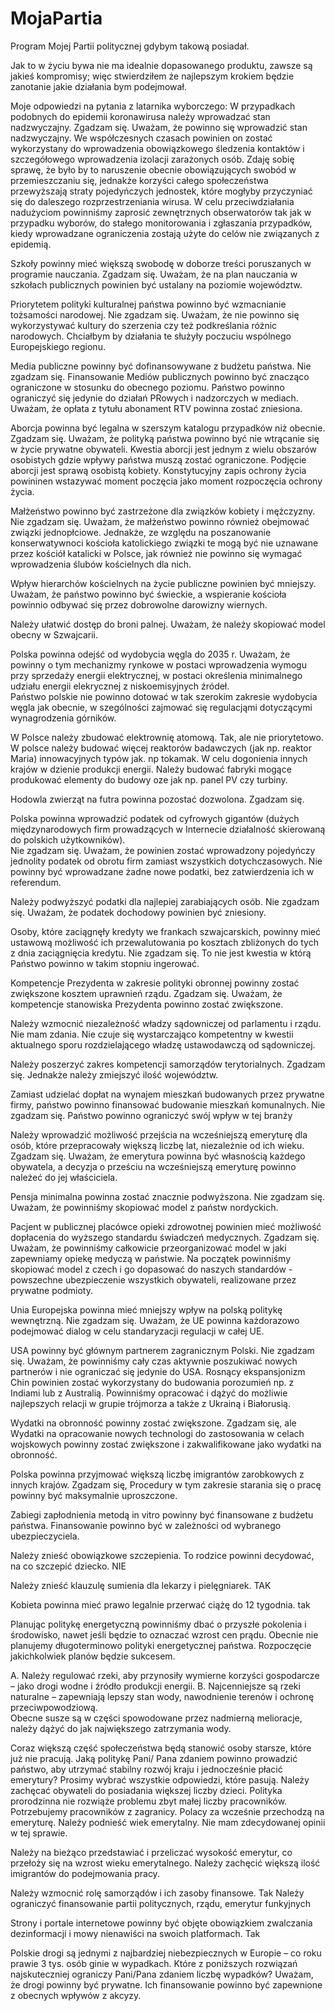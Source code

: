 # MojaPartia
Program Mojej Partii politycznej gdybym takową posiadał. 

Jak to w życiu bywa nie ma idealnie dopasowanego produktu, zawsze są jakieś kompromisy; więc stwierdziłem że najlepszym krokiem będzie zanotanie jakie działania bym podejmował.


Moje odpowiedzi na pytania z latarnika wyborczego:
W przypadkach podobnych do epidemii koronawirusa należy wprowadzać stan nadzwyczajny.
  Zgadzam się.
  Uważam, że powinno się wprowadzić stan nadzwyczajny. We współczesnych czasach powinien on zostać wykorzystany do wprowadzenia obowiązkowego śledzenia kontaktów i szczegółowego wprowadzenia izolacji zarażonych osób. Zdaję sobię sprawę, że było by to naruszenie obecnie obowiązujących swobód w przemieszczaniu się, jednakże korzyści całego społeczeństwa przewyższają straty pojedyńczych jednostek, które mogłyby przyczyniać się do daleszego rozprzestrzeniania wirusa.
    W celu przeciwdziałania nadużyciom powinniśmy zaprosić zewnętrznych obserwatorów tak jak w przypadku wyborów, do stałego monitorowania i zgłaszania przypadków, kiedy wprowadzane ograniczenia zostają użyte do celów nie związanych z epidemią.
    
Szkoły powinny mieć większą swobodę w doborze treści poruszanych w programie nauczania.
  Zgadzam się.
  Uważam, że na plan nauczania w szkołach publicznych powinien być ustalany na poziomie województw.
  
Priorytetem polityki kulturalnej państwa powinno być wzmacnianie tożsamości narodowej.
  Nie zgadzam się.
  Uważam, że nie powinno się wykorzystywać kultury do szerzenia czy też podkreślania różnic narodowych. Chciałbym by działania te służyły poczuciu wspólnego Europejskiego regionu.
  
Media publiczne powinny być dofinansowywane z budżetu państwa.
  Nie zgadzam się.
  Finansowanie Mediów publicznych powinno być znacząco ograniczone w stosunku do obecnego poziomu. Państwo powinno ograniczyć się jedynie do działań PRowych i nadzorczych w mediach. 
  Uważam, że opłata z tytułu abonament RTV powinna zostać zniesiona.
  
Aborcja powinna być legalna w szerszym katalogu przypadków niż obecnie.
  Zgadzam się.
  Uważam, że polityką państwa powinno być nie wtrącanie się w życie prywatne obywateli. Kwestia aborcji jest jednym z wielu obszarów osobistych gdzie wpływy państwa muszą zostać ograniczone. Podjęcie aborcji jest sprawą osobistą kobiety.
  Konstytucyjny zapis ochrony życia powininen wstazywać moment poczęcia jako moment rozpoczęcia ochrony życia.
  
Małżeństwo powinno być zastrzeżone dla związków kobiety i mężczyzny.
  Nie zgadzam się.
  Uważam, że małżeństwo powinno również obejmować związki jednopłciowe. 
  Jednakże, ze względu na poszanowanie konserwatywnoci kościoła katolickiego związki te mogą być nie uznawane przez kościół katalicki w Polsce, jak również nie powinno się wymagać wprowadzenia ślubów kościelnych dla nich.
  
  
Wpływ hierarchów kościelnych na życie publiczne powinien być mniejszy.
  Uważam, że państwo powinno być świeckie, a wspieranie kościoła powinnio odbywać się przez dobrowolne darowizny wiernych.
  
Należy ułatwić dostęp do broni palnej.
  Uważam, że należy skopiować model obecny w Szwajcarii. 
  
Polska powinna odejść od wydobycia węgla do 2035 r.
  Uważam, że powinny o tym mechanizmy rynkowe w postaci wprowadzenia wymogu przy sprzedaży energii elektrycznej, w postaci określenia minimalnego udziału energii elekrycznej z niskoemisyjnych źródeł.  
  Państwo polskie nie powinno dotować w tak szerokim zakresie wydobycia węgla jak obecnie, w szególności zajmować się regulacjąmi dotyczącymi wynagrodzenia górników.
  
W Polsce należy zbudować elektrownię atomową.
  Tak, ale nie priorytetowo. 
  W polsce należy budować więcej reaktorów badawczych (jak np. reaktor Maria) innowacyjnych typów jak. np tokamak. W celu dogonienia innych krajów w dzienie produkcji energii. Należy budować fabryki mogące produkować elementy do budowy oze jak np. panel PV czy turbiny.
  
Hodowla zwierząt na futra powinna pozostać dozwolona.
  Zgadzam się. 
  
Polska powinna wprowadzić podatek od cyfrowych gigantów (dużych międzynarodowych firm prowadzących w Internecie działalność skierowaną do polskich użytkowników).  
  Nie zgadzam się.
  Uważam, że powinien zostać wprowadzony pojedyńczy jednolity podatek od obrotu firm zamiast wszystkich dotychczasowych. Nie powinny być wprowadzane żadne nowe podatki, bez zatwierdzenia ich w referendum.
  
  
Należy podwyższyć podatki dla najlepiej zarabiających osób.
  Nie zgadzam się.
  Uważam, że podatek dochodowy powinien być zniesiony.
  
  
Osoby, które zaciągnęły kredyty we frankach szwajcarskich, powinny mieć ustawową możliwość ich przewalutowania po kosztach zbliżonych do tych z dnia zaciągnięcia kredytu.
  Nie zgadzam się.
  To nie jest kwestia w którą Państwo powinno w takim stopniu ingerować.
  
Kompetencje Prezydenta w zakresie polityki obronnej powinny zostać zwiększone kosztem uprawnień rządu.
  Zgadzam się.
  Uważam, że kompetencje stanowiska Prezydenta powinno zostać zwiększone.
  
Należy wzmocnić niezależność władzy sądowniczej od parlamentu i rządu.
  Nie mam zdania. Nie czuje się wystarczająco kompetentny w kwestii aktualnego sporu rozdzielającego władzę ustawodawczą od sądowniczej.
  
Należy poszerzyć zakres kompetencji samorządów terytorialnych.
  Zgadzam się.
  Jednakże należy zmiejszyć ilość województw.
  
Zamiast udzielać dopłat na wynajem mieszkań budowanych przez prywatne firmy, państwo powinno finansować budowanie mieszkań komunalnych.
  Nie zgadzam się.
  Państwo powinno ograniczyć swój wpływ w tej branży
  
Należy wprowadzić możliwość przejścia na wcześniejszą emeryturę dla osób, które przepracowały większą liczbę lat, niezależnie od ich wieku.
  Zgadzam się.
  Uważam, że emerytura powinna być własnością każdego obywatela, a decyzja o prześciu na wcześniejszą emeryturę powinno należeć do jej właściciela.

Pensja minimalna powinna zostać znacznie podwyższona.
  Nie zgadzam się.
  Uważam, że powinniśmy skopiować model z państw nordyckich.
  
Pacjent w publicznej placówce opieki zdrowotnej powinien mieć możliwość dopłacenia do wyższego standardu świadczeń medycznych.
  Zgadzam się.
  Uważam, że powinniśmy całkowicie przeorganizować model w jaki zapewniamy opiekę medyczą w państwie. Na początek powinniśmy skopiować model z czech i go dopasować do naszych standardów - powszechne ubezpieczenie wszystkich obywateli, realizowane przez prywatne podmioty.
  
Unia Europejska powinna mieć mniejszy wpływ na polską politykę wewnętrzną.
  Nie zgadzam się.
  Uważam, że UE powinna każdorazowo podejmować dialog w celu standaryzacji regulacji w całej UE. 
  
USA powinny być głównym partnerem zagranicznym Polski.
  Nie zgadzam się.
  Uważam, że powinniśmy cały czas aktywnie poszukiwać nowych partnerów i nie ograniczać się jedynie do USA.
  Rosnący ekspansjonizm Chin powinien zostać wykorzystany do budowania porozumień np. z Indiami lub z Australią.
  Powinniśmy opracować i dążyć do możliwie najlepszych relacji w grupie trójmorza a także z Ukrainą i Białorusią. 
  
Wydatki na obronność powinny zostać zwiększone.
  Zgadzam się, ale
  Wydatki na opracowanie nowych technologi do zastosowania w celach wojskowych powinny zostać zwiększone i zakwalifikowane jako wydatki na obronność.
  
Polska powinna przyjmować większą liczbę imigrantów zarobkowych z innych krajów.
  Zgadzam się,
  Procedury w tym zakresie starania się o pracę powinny być maksymalnie uproszczone.
  
Zabiegi zapłodnienia metodą in vitro powinny być finansowane z budżetu państwa.
  Finansowanie powinno być w zależności od wybranego ubezpieczyciela.
  
Należy znieść obowiązkowe szczepienia. To rodzice powinni decydować, na co szczepić dziecko.
  NIE
  
Należy znieść klauzulę sumienia dla lekarzy i pielęgniarek.
  TAK
  
Kobieta powinna mieć prawo legalnie przerwać ciążę do 12 tygodnia.
  tak
  
Planując politykę energetyczną powinniśmy dbać o przyszłe pokolenia i środowisko, nawet jeśli będzie to oznaczać wzrost cen prądu.
  Obecnie nie planujemy długoterminowo polityki energetycznej państwa. Rozpoczęcie jakichkolwiek planów będzie sukcesem.
  
A. Należy regulować rzeki, aby przynosiły wymierne korzyści gospodarcze – jako drogi wodne i źródło produkcji energii. 
B. Najcenniejsze są rzeki naturalne – zapewniają lepszy stan wody, nawodnienie terenów i ochronę przeciwpowodziową.  
  Obecne susze są w części spowodowane przez nadmierną melioracje, należy dążyć do jak największego zatrzymania wody.  

Coraz większą część społeczeństwa będą stanowić osoby starsze, które już nie pracują.  Jaką politykę Pani/ Pana zdaniem powinno prowadzić państwo, aby utrzymać stabilny rozwój kraju i jednocześnie płacić emerytury?
  Prosimy wybrać wszystkie odpowiedzi, które pasują.
  Należy zachęcać obywateli do posiadania większej liczby dzieci.
  Polityka prorodzinna nie rozwiąże problemu zbyt małej liczby pracowników. Potrzebujemy pracowników z zagranicy.
  Polacy za wcześnie przechodzą na emeryturę. Należy podnieść wiek emerytalny.
  Nie mam zdecydowanej opinii w tej sprawie.

Należy na bieżąco przedstawiać i przeliczać wysokość emerytur, co przełoży się na wzrost wieku emerytalnego.
Należy zachęcić większą ilość imigrantów do podejmowania pracy.

Należy wzmocnić rolę samorządów i ich zasoby finansowe.
  Tak
  Należy ograniczyć finansowanie partii politycznych, rządu, emerytur funkyjnych
  
Strony i portale internetowe powinny być objęte obowiązkiem zwalczania dezinformacji i mowy nienawiści na swoich platformach.
  Tak

Polskie drogi są jednymi z najbardziej niebezpiecznych w Europie – co roku prawie 3 tys. osób ginie w wypadkach.  Które z poniższych rozwiązań najskuteczniej ograniczy Pani/Pana zdaniem liczbę wypadków?
  Uważam, że drogi powinny być prywatne. Ich finansowanie powinno być zapewnione z obecnych wpływów z akcyzy.
  
  
  

